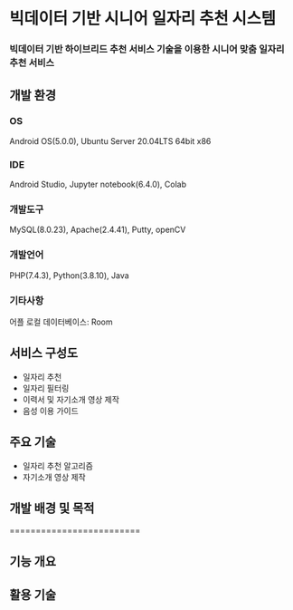 # 빅데이터 기반 시니어 일자리 추천 시스템
### 빅데이터 기반 하이브리드 추천 서비스 기술을 이용한 시니어 맞춤 일자리 추천 서비스

## 개발 환경
### OS
Android OS(5.0.0), Ubuntu Server 20.04LTS 64bit x86
### IDE
Android Studio, Jupyter notebook(6.4.0), Colab
### 개발도구
MySQL(8.0.23), Apache(2.4.41), Putty, openCV
### 개발언어
PHP(7.4.3), Python(3.8.10), Java
### 기타사항
어플 로컬 데이터베이스: Room

## 서비스 구성도
- 일자리 추천
- 일자리 필터링
- 이력서 및 자기소개 영상 제작
- 음성 이용 가이드

## 주요 기술
- 일자리 추천 알고리즘
- 자기소개 영상 제작
## 개발 배경 및 목적
=========================

## 기능 개요

## 활용 기술

## 